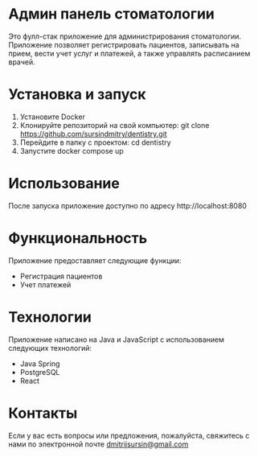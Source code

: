 # Админ панель стоматологии
Это фулл-стак приложение для администрирования стоматологии. Приложение позволяет регистрировать пациентов, записывать на прием, вести учет услуг и платежей, а также управлять расписанием врачей.
# Установка и запуск

1. Установите Docker
2. Клонируйте репозиторий на свой компьютер: git clone https://github.com/sursindmitry/dentistry.git
2. Перейдите в папку с проектом: cd dentistry
3. Запустите docker compose up

# Использование
После запуска приложение доступно по адресу http://localhost:8080

# Функциональность
Приложение предоставляет следующие функции:
* Регистрация пациентов
* Учет платежей

# Технологии
Приложение написано на Java и JavaScript с использованием следующих технологий:
* Java Spring
* PostgreSQL
* React

# Контакты
Если у вас есть вопросы или предложения, пожалуйста, свяжитесь с нами по электронной почте dmitrijsursin@gmail.com
